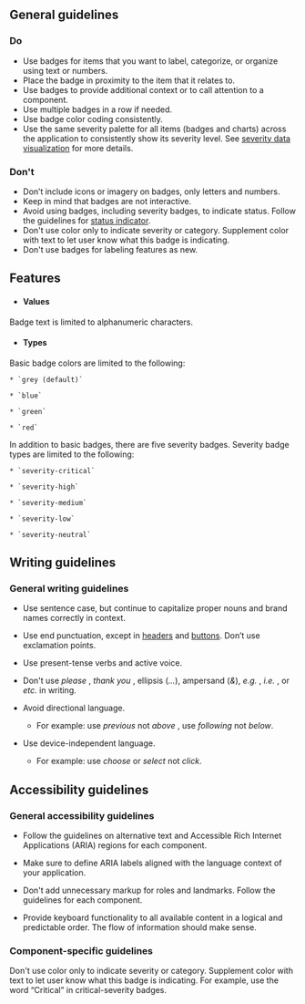 ## General guidelines

### Do

  * Use badges for items that you want to label, categorize, or organize using text or numbers. 
  * Place the badge in proximity to the item that it relates to.
  * Use badges to provide additional context or to call attention to a component. 
  * Use multiple badges in a row if needed.
  * Use badge color coding consistently. 
  * Use the same severity palette for all items (badges and charts) across the application to consistently show its severity level. See [severity data visualization](/foundation/visual-foundation/data-vis-colors/#status-and-severity-palette) for more details.



### Don't

  * Don’t include icons or imagery on badges, only letters and numbers. 
  * Keep in mind that badges are not interactive.
  * Avoid using badges, including severity badges, to indicate status. Follow the guidelines for [status indicator](/components/status-indicator/).
  * Don't use color only to indicate severity or category. Supplement color with text to let user know what this badge is indicating.
  * Don't use badges for labeling features as new.



## Features

  * #### Values

Badge text is limited to alphanumeric characters.

  * #### Types

Basic badge colors are limited to the following:

    * `grey (default)`

    * `blue`

    * `green`

    * `red`

In addition to basic badges, there are five severity badges. Severity badge types are limited to the following:

    * `severity-critical`

    * `severity-high`

    * `severity-medium`

    * `severity-low`

    * `severity-neutral`




## Writing guidelines

### General writing guidelines

  * Use sentence case, but continue to capitalize proper nouns and brand names correctly in context.

  * Use end punctuation, except in [headers](/components/header/?tabId=usage) and [buttons](/components/button/?tabId=usage). Don’t use exclamation points.

  * Use present-tense verbs and active voice.

  * Don't use _please_ , _thank you_ , ellipsis (_..._), ampersand (_&_), _e.g._ , _i.e._ , or _etc._ in writing.

  * Avoid directional language.

    * For example: use _previous_ not _above_ , use _following_ not _below_.

  * Use device-independent language.

    * For example: use _choose_ or _select_ not _click_.




## Accessibility guidelines

### General accessibility guidelines

  * Follow the guidelines on alternative text and Accessible Rich Internet Applications (ARIA) regions for each component.

  * Make sure to define ARIA labels aligned with the language context of your application.

  * Don't add unnecessary markup for roles and landmarks. Follow the guidelines for each component.

  * Provide keyboard functionality to all available content in a logical and predictable order. The flow of information should make sense.




### Component-specific guidelines

Don't use color only to indicate severity or category. Supplement color with text to let user know what this badge is indicating. For example, use the word “Critical” in critical-severity badges.
